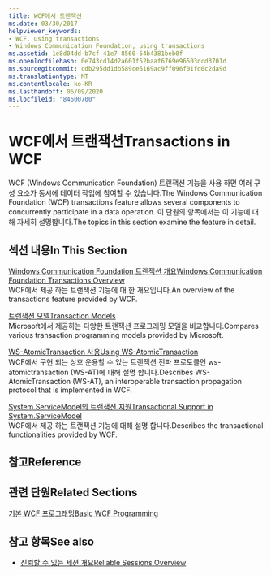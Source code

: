 ```yaml
---
title: WCF에서 트랜잭션
ms.date: 03/30/2017
helpviewer_keywords:
- WCF, using transactions
- Windows Communication Foundation, using transactions
ms.assetid: 1e8d04dd-b7cf-41e7-8560-54b4381beb0f
ms.openlocfilehash: 0e743cd14d2a601f52baaf6769e96503dcd3701d
ms.sourcegitcommit: cdb295dd1db589ce5169ac9ff096f01fd0c2da9d
ms.translationtype: MT
ms.contentlocale: ko-KR
ms.lasthandoff: 06/09/2020
ms.locfileid: "84600700"
---
```

# <a name="transactions-in-wcf"></a><span data-ttu-id="d3b40-102">WCF에서 트랜잭션</span><span class="sxs-lookup"><span data-stu-id="d3b40-102">Transactions in WCF</span></span>
<span data-ttu-id="d3b40-103">WCF (Windows Communication Foundation) 트랜잭션 기능을 사용 하면 여러 구성 요소가 동시에 데이터 작업에 참여할 수 있습니다.</span><span class="sxs-lookup"><span data-stu-id="d3b40-103">The Windows Communication Foundation (WCF) transactions feature allows several components to concurrently participate in a data operation.</span></span> <span data-ttu-id="d3b40-104">이 단원의 항목에서는 이 기능에 대해 자세히 설명합니다.</span><span class="sxs-lookup"><span data-stu-id="d3b40-104">The topics in this section examine the feature in detail.</span></span>  
  
## <a name="in-this-section"></a><span data-ttu-id="d3b40-105">섹션 내용</span><span class="sxs-lookup"><span data-stu-id="d3b40-105">In This Section</span></span>  
 [<span data-ttu-id="d3b40-106">Windows Communication Foundation 트랜잭션 개요</span><span class="sxs-lookup"><span data-stu-id="d3b40-106">Windows Communication Foundation Transactions Overview</span></span>](transactions-overview.md)  
 <span data-ttu-id="d3b40-107">WCF에서 제공 하는 트랜잭션 기능에 대 한 개요입니다.</span><span class="sxs-lookup"><span data-stu-id="d3b40-107">An overview of the transactions feature provided by WCF.</span></span>  
  
 [<span data-ttu-id="d3b40-108">트랜잭션 모델</span><span class="sxs-lookup"><span data-stu-id="d3b40-108">Transaction Models</span></span>](transaction-models.md)  
 <span data-ttu-id="d3b40-109">Microsoft에서 제공하는 다양한 트랜잭션 프로그래밍 모델을 비교합니다.</span><span class="sxs-lookup"><span data-stu-id="d3b40-109">Compares various transaction programming models provided by Microsoft.</span></span>  
  
 [<span data-ttu-id="d3b40-110">WS-AtomicTransaction 사용</span><span class="sxs-lookup"><span data-stu-id="d3b40-110">Using WS-AtomicTransaction</span></span>](using-ws-atomictransaction.md)  
 <span data-ttu-id="d3b40-111">WCF에서 구현 되는 상호 운용할 수 있는 트랜잭션 전파 프로토콜인 ws-atomictransaction (WS-AT)에 대해 설명 합니다.</span><span class="sxs-lookup"><span data-stu-id="d3b40-111">Describes WS-AtomicTransaction (WS-AT), an interoperable transaction propagation protocol that is implemented in WCF.</span></span>  
  
 [<span data-ttu-id="d3b40-112">System.ServiceModel의 트랜잭션 지원</span><span class="sxs-lookup"><span data-stu-id="d3b40-112">Transactional Support in System.ServiceModel</span></span>](transactional-support-in-system-servicemodel.md)  
 <span data-ttu-id="d3b40-113">WCF에서 제공 하는 트랜잭션 기능에 대해 설명 합니다.</span><span class="sxs-lookup"><span data-stu-id="d3b40-113">Describes the transactional functionalities provided by WCF.</span></span>  
  
## <a name="reference"></a><span data-ttu-id="d3b40-114">참고</span><span class="sxs-lookup"><span data-stu-id="d3b40-114">Reference</span></span>  
  
## <a name="related-sections"></a><span data-ttu-id="d3b40-115">관련 단원</span><span class="sxs-lookup"><span data-stu-id="d3b40-115">Related Sections</span></span>  
 [<span data-ttu-id="d3b40-116">기본 WCF 프로그래밍</span><span class="sxs-lookup"><span data-stu-id="d3b40-116">Basic WCF Programming</span></span>](../basic-wcf-programming.md)  
  
## <a name="see-also"></a><span data-ttu-id="d3b40-117">참고 항목</span><span class="sxs-lookup"><span data-stu-id="d3b40-117">See also</span></span>

- [<span data-ttu-id="d3b40-118">신뢰할 수 있는 세션 개요</span><span class="sxs-lookup"><span data-stu-id="d3b40-118">Reliable Sessions Overview</span></span>](reliable-sessions-overview.md)
